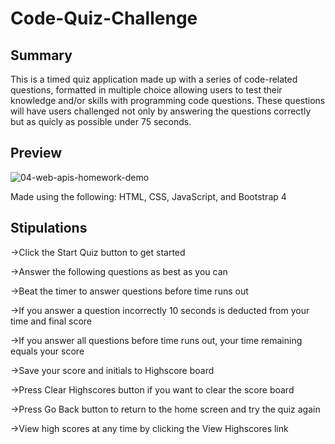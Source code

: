 # Code-Quiz-Challenge

## Summary
This is a timed quiz application made up with a series of code-related questions, formatted in multiple choice allowing users to test their knowledge and/or skills with programming code questions. These questions will have users challenged not only by answering the questions correctly but as quicly as possible under 75 seconds. 

## Preview
![04-web-apis-homework-demo](https://user-images.githubusercontent.com/70370805/97690341-f4aade80-1a40-11eb-8012-1873b7e6db9f.gif)

Made using the following: HTML, CSS, JavaScript, and Bootstrap 4

## Stipulations
&rightarrow;Click the Start Quiz button to get started

&rightarrow;Answer the following questions as best as you can 

&rightarrow;Beat the timer to answer questions before time runs out

&rightarrow;If you answer a question incorrectly 10 seconds is deducted from your time and final score

&rightarrow;If you answer all questions before time runs out, your time remaining equals your score

&rightarrow;Save your score and initials to Highscore board

&rightarrow;Press Clear Highscores button if you want to clear the score board

&rightarrow;Press Go Back button to return to the home screen and try the quiz again

&rightarrow;View high scores at any time by clicking the View Highscores link



